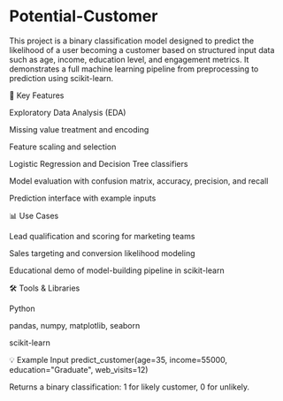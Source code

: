 # Potential-Customer

This project is a binary classification model designed to predict the likelihood of a user becoming a customer based on structured input data such as age, income, education level, and engagement metrics. It demonstrates a full machine learning pipeline from preprocessing to prediction using scikit-learn.

🧠 Key Features

Exploratory Data Analysis (EDA)

Missing value treatment and encoding

Feature scaling and selection

Logistic Regression and Decision Tree classifiers

Model evaluation with confusion matrix, accuracy, precision, and recall

Prediction interface with example inputs

📊 Use Cases

Lead qualification and scoring for marketing teams

Sales targeting and conversion likelihood modeling

Educational demo of model-building pipeline in scikit-learn

🛠️ Tools & Libraries

Python

pandas, numpy, matplotlib, seaborn

scikit-learn

💡 Example Input
predict_customer(age=35, income=55000, education="Graduate", web_visits=12)


Returns a binary classification: 1 for likely customer, 0 for unlikely.
